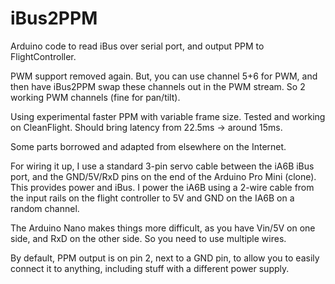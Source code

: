 # iBus2PPM
Arduino code to read iBus over serial port, and output PPM to FlightController. 

PWM support removed again. But, you can use channel 5+6 for PWM, and then have iBus2PPM
swap these channels out in the PWM stream. So 2 working PWM channels (fine for pan/tilt).

Using experimental faster PPM with variable frame size. Tested and working on CleanFlight.
Should bring latency from 22.5ms -> around 15ms.

Some parts borrowed and adapted from elsewhere on the Internet.

For wiring it up, I use a standard 3-pin servo cable between the iA6B iBus port, and the GND/5V/RxD pins on the end of the Arduino Pro Mini (clone). This provides power and iBus. I power the iA6B using a 2-wire cable from the input rails on the flight controller to 5V and GND on the IA6B on a random channel.

The Arduino Nano makes things more difficult, as you have Vin/5V on one side, and RxD on the other side. So you need to use multiple wires.

By default, PPM output is on pin 2, next to a GND pin, to allow you to easily connect it to anything, including stuff with a different power supply.

